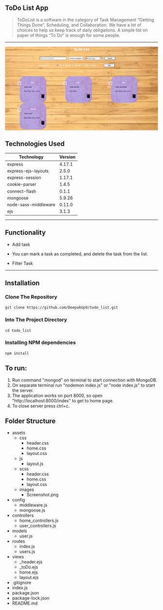 ## ToDo List App

>ToDoList is a software in the category of Task Management “Getting Things Done”, Scheduling, and Collaboration. We have a lot of choices to help us keep track of daily obligations. A simple list on paper of things “To Do” is enough for some people.

---
![image](./assets/Screenshot.png)

## Technologies Used

|Technology| Version|
|----------|--------|
|express|4.17.1|
|express-ejs-layouts|2.5.0|
|express-session|1.17.1|
|cookie-parser|1.4.5|
|connect-flash|0.1.1|
|mongoose|5.9.26|
|node-sass-middleware|0.11.0|
|ejs|3.1.3|

---

## Functionality
* Add task
* <p> You can mark a task as completed, and delete the task from the list.</p>
* Filter Task

---

## Installation

### Clone The Repository

```
git clone https://github.com/DeepakUp9/todo_list.git
```
### Into The Project Directory
```
cd todo_list
```
### Installing NPM dependencies
```
npm install
```

## To run:
   1. Run command "mongod" on terminal to start connection with MongoDB.
   2. On separate terminal run "nodemon index.js" or "node index.js" to start the server.
   3. The application works on port 8000, so open "http://localhost:8000/index" to get to home page.
   4. To close server press ctrl+c.


## Folder Structure

* assets
    * css 
        * header.css
        * home.css
        * layout.css
    * js
        * layout.js
    * scss 
        * header.css
        * home.css
        * layout.css
    * images 
        * Screenshot.png
* config
    * middleware.js
    * mongoose.js
* controllers
    * home_controllers.js
    * user_controllers.js
* models
    * user.js
* routes
    * index.js
    * users.js
* views 
    * _header.ejs
    * _toDo.ejs
    * home.ejs
    * layout.ejs
* .gitignore
* index.js
* package.json
* package-lock.json
* README.md




        


